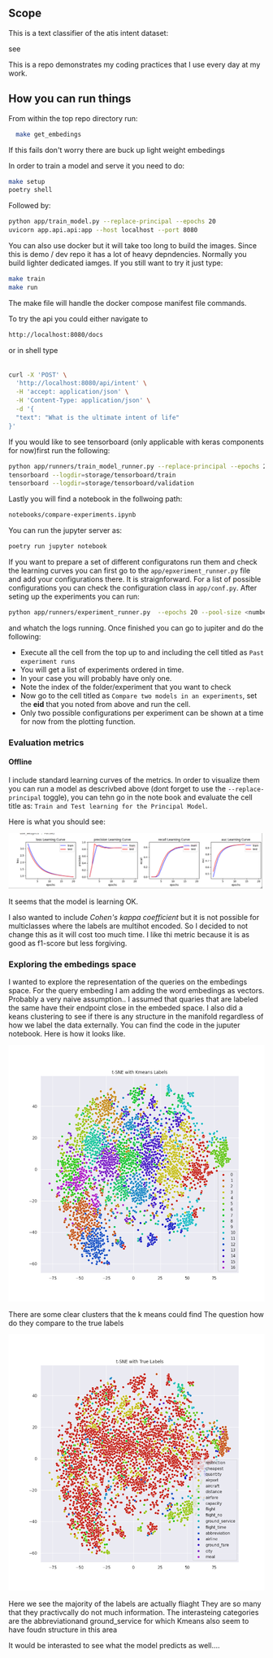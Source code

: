 ## Scope

This is a text classifier of the atis intent dataset:

see

This is a repo demonstrates my coding practices that I use every day at my work.


## How you can run things

From within the top repo directory run:
 ```bash
   make get_embedings
 ```
 If this fails don't worry there are buck up light weight embedings

 In order to train a model and serve it you need to do:

 ```bash
 make setup
 poetry shell
 ``` 
 Followed by:

 ```bash
 python app/train_model.py --replace-principal --epochs 20 
 uvicorn app.api.api:app --host localhost --port 8080 
 ```
 You can also use docker but it will take too long to build the images. Since this is demo / dev repo
 it has a lot of heavy depndencies. Normally you build lighter dedicated iamges. If you still want to try it just type:

 ```bash
 make train
 make run
 ```
The make file will handle the docker compose manifest file commands.

To try the api you could either navigate to
```bash
http://localhost:8080/docs
```
or in shell type

```bash

curl -X 'POST' \
  'http://localhost:8080/api/intent' \
  -H 'accept: application/json' \
  -H 'Content-Type: application/json' \
  -d '{
  "text": "What is the ultimate intent of life"
}'
```
If you would like to see tensorboard (only applicable with keras components for now)first run the following:
```bash
python app/runners/train_model_runner.py --replace-principal --epochs 20 --use-tensorboard
tensorboard --logdir=storage/tensorboard/train
tensorboard --logdir=storage/tensorboard/validation
```

Lastly you will find a notebook in the follwoing path:
```bash
notebooks/compare-experiments.ipynb
```
You can run the jupyter server as:
```bash
poetry run jupyter notebook
```


If you want to prepare a set of different configuratons run them and check the learning curves you can first go to the 
```app/epxeriment_runner.py``` file and add your configurations there. It is straignforward. For a list of possible configurations you can check the configuration class in ```app/conf.py```. After seting up the experiments you can run:

```bash
python app/runners/experiment_runner.py  --epochs 20 --pool-size <number of threads>
```

and whatch the logs running. Once finished you can go to jupiter and do the following:
 - Execute all the cell from the top up to and including the cell titled as ```Past experiment runs```
 - You will get a list of experiments ordered in time.
 - In your case you will probably have only one.
 - Note the index of the folder/experiment that you want to check
 - Now go to the cell titled as ```Compare two models in an experiments```, set the __eid__ that you noted from above and run the cell. 
 - Only two possible configurations per experiment can be shown at a time for now from the plotting function. 



### Evaluation metrics

#### Offline
I include standard learning curves of the metrics. In order to visualize them you can run a model as descrivbed above (dont forget to use the `--replace-principal` toggle), you can tehn go in the note book and evaluate the cell title as: ```Train and Test learning for the Principal Model```.


Here is what you should see:

![](images/learning.png)


It seems that the model is learning OK. 


I also wanted to include _Cohen's kappa coefficient_ but it is not possible for multiclasses where the labels are multihot encoded. So I decided to not change this as it will cost too much time. I like thi metric because it is as good as f1-score but less forgiving.



### Exploring the embedings space
I wanted to explore the representation of the queries on the embedings space. For the query embeding I am adding the word embedings as vectors. Probably a very naive assumption.. I assumed that quaries that are labeled the same have their endpoint close in the embeded space. I also did a keans clustering to see if there is any structure in the manifold regardless of how we label the data externally. You can find the code in the juputer notebook. Here is how it looks like.

![](images/tsne_kmeans.png)

There are some clear clusters that the k means could find The question how do they compare to the true labels 

![](images/tsne_true_labels.png)

Here we see the majority of the labels are actually fliaght They are so many that they practivcally do not much information. The interasteing categories are the abbreviationand ground_service for which Kmeans also seem to have foudn structure in this area

It would be interasted to see what the model predicts as well....

